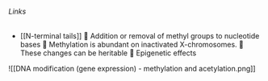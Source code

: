 ###### Links
- [[N-terminal tails]]
 Addition or removal of methyl groups to nucleotide bases  Methylation is abundant on inactivated X-chromosomes.  These changes can be heritable  Epigenetic effects


![[DNA modification (gene expression) - methylation and acetylation.png]]